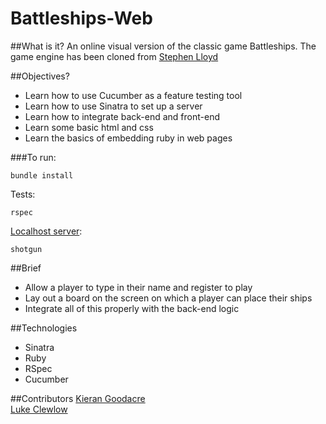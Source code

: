 # Battleships-Web

##What is it? 
An online visual version of the classic game Battleships. The game engine has been cloned from [Stephen Lloyd](https://github.com/stephenlloyd) 

##Objectives?
* Learn how to use Cucumber as a feature testing tool
* Learn how to use Sinatra to set up a server
* Learn how to integrate back-end and front-end
* Learn some basic html and css
* Learn the basics of embedding ruby in web pages

###To run:

```
bundle install
```

Tests:
```
rspec
```
[Localhost server](localhost:9393):
```
shotgun
```

##Brief

* Allow a player to type in their name and register to play
* Lay out a board on the screen on which a player can place their ships
* Integrate all of this properly with the back-end logic

##Technologies
* Sinatra
* Ruby
* RSpec
* Cucumber

##Contributors
[Kieran Goodacre](https://github.com/kierangoodacre)  
[Luke Clewlow](https://github.com/lukeclewlow)  
